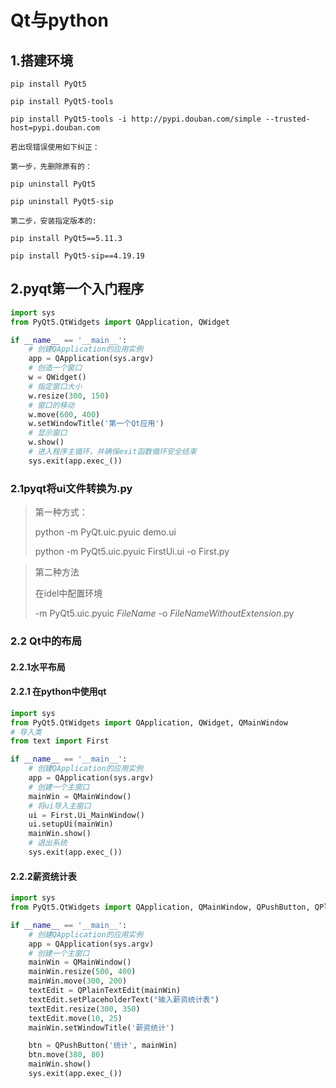 # Qt与python

## 1.搭建环境

```
pip install PyQt5

pip install PyQt5-tools

pip install PyQt5-tools -i http://pypi.douban.com/simple --trusted-host=pypi.douban.com

若出现错误使用如下纠正：

第一步，先删除原有的：

pip uninstall PyQt5

pip uninstall PyQt5-sip

第二步，安装指定版本的:

pip install PyQt5==5.11.3

pip install PyQt5-sip==4.19.19
```

## 2.pyqt第一个入门程序

```python
import sys
from PyQt5.QtWidgets import QApplication, QWidget

if __name__ == '__main__':
    # 创建QApplication的应用实例
    app = QApplication(sys.argv)
    # 创造一个窗口
    w = QWidget()
    # 指定窗口大小
    w.resize(300, 150)
    # 窗口的移动
    w.move(600, 400)
    w.setWindowTitle('第一个Qt应用')
    # 显示窗口
    w.show()
    # 进入程序主循环，并确保exit函数循环安全结束
    sys.exit(app.exec_())

```

### 2.1pyqt将ui文件转换为.py

> 第一种方式：
>
>  python -m PyQt.uic.pyuic demo.ui
>
> python -m PyQt5.uic.pyuic FirstUi.ui -o First.py



> 第二种方法
>
> 在idel中配置环境
>
> -m PyQt5.uic.pyuic $FileName$ -o $FileNameWithoutExtension$.py  

### 2.2 Qt中的布局

#### 2.2.1水平布局

#### 2.2.1 在python中使用qt

```python
import sys
from PyQt5.QtWidgets import QApplication, QWidget, QMainWindow
# 导入类
from text import First

if __name__ == '__main__':
    # 创建QApplication的应用实例
    app = QApplication(sys.argv)
    # 创建一个主窗口
    mainWin = QMainWindow()
    # 将ui导入主窗口
    ui = First.Ui_MainWindow()
    ui.setupUi(mainWin)
    mainWin.show()
    # 退出系统
    sys.exit(app.exec_())
```

#### 2.2.2薪资统计表

```python
import sys
from PyQt5.QtWidgets import QApplication, QMainWindow, QPushButton, QPlainTextEdit

if __name__ == '__main__':
    # 创建QApplication的应用实例
    app = QApplication(sys.argv)
    # 创建一个主窗口
    mainWin = QMainWindow()
    mainWin.resize(500, 400)
    mainWin.move(300, 200)
    textEdit = QPlainTextEdit(mainWin)
    textEdit.setPlaceholderText("输入薪资统计表")
    textEdit.resize(300, 350)
    textEdit.move(10, 25)
    mainWin.setWindowTitle('薪资统计')

    btn = QPushButton('统计', mainWin)
    btn.move(380, 80)
    mainWin.show()
    sys.exit(app.exec_())
```



